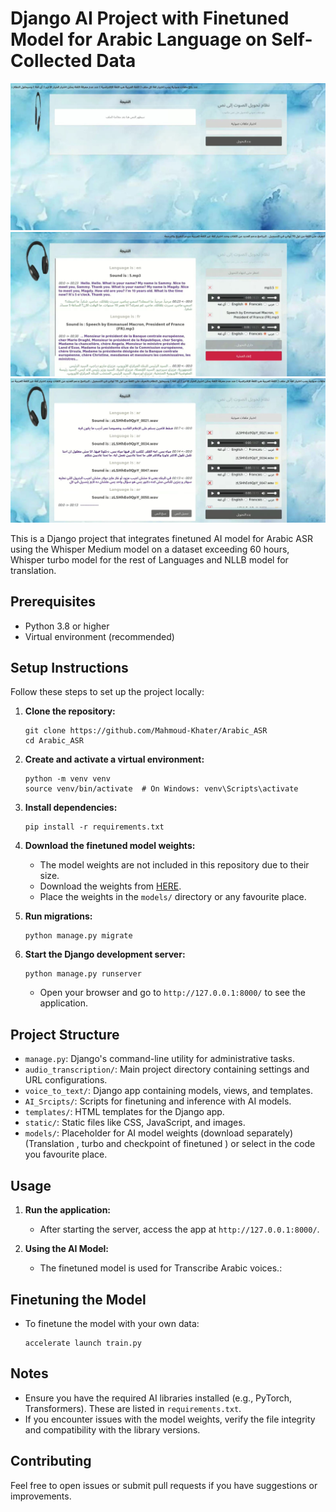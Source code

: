 # Django AI Project with Finetuned Model for Arabic Language on Self-Collected Data
![project](1.JPG)
![project](2.JPG)
![project](3.JPG)

This is a Django project that integrates finetuned AI model for Arabic ASR using the Whisper Medium model on a dataset exceeding 60 hours, Whisper turbo model for the rest of Languages and NLLB model for translation. 

## Prerequisites
- Python 3.8 or higher
- Virtual environment (recommended)

## Setup Instructions

Follow these steps to set up the project locally:

1. **Clone the repository:**
   ```
   git clone https://github.com/Mahmoud-Khater/Arabic_ASR
   cd Arabic_ASR
   ```

2. **Create and activate a virtual environment:**
   ```
   python -m venv venv
   source venv/bin/activate  # On Windows: venv\Scripts\activate
   ```

3. **Install dependencies:**
   ```
   pip install -r requirements.txt
   ```

4. **Download the finetuned model weights:**
   - The model weights are not included in this repository due to their size.
   - Download the weights from [HERE](https://drive.google.com/drive/u/0/folders/1pWITwWu4r85WO62fcHn8DCsqo0OSFd3P).
   - Place the weights in the `models/` directory or any favourite place.

5. **Run migrations:**
   ```
   python manage.py migrate
   ```

6. **Start the Django development server:**
   ```
   python manage.py runserver
   ```
   - Open your browser and go to `http://127.0.0.1:8000/` to see the application.

## Project Structure

- `manage.py`: Django's command-line utility for administrative tasks.
- `audio_transcription/`: Main project directory containing settings and URL configurations.
- `voice_to_text/`: Django app containing models, views, and templates.
- `AI_Srcipts/`: Scripts for finetuning and inference with AI models.
- `templates/`: HTML templates for the Django app.
- `static/`: Static files like CSS, JavaScript, and images.
- `models/`: Placeholder for AI model weights (download separately) (Translation , turbo and checkpoint of finetuned ) or select in the code you favourite place.

## Usage

1. **Run the application:**
   - After starting the server, access the app at `http://127.0.0.1:8000/`.

2. **Using the AI Model:**
   - The finetuned model is used for Transcribe Arabic voices.:
    

## Finetuning the Model

- To finetune the model with your own data:
  ```
  accelerate launch train.py
  ```

## Notes

- Ensure you have the required AI libraries installed (e.g., PyTorch, Transformers). These are listed in `requirements.txt`.
- If you encounter issues with the model weights, verify the file integrity and compatibility with the library versions.

## Contributing

Feel free to open issues or submit pull requests if you have suggestions or improvements.
